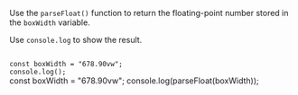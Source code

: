 Use the `parseFloat()`
function to
return the floating-point
number stored in the `boxWidth` variable.

Use `console.log` to show the result.

<codeblock language="javascript" type="exercise" testMode="fixedInput">
<code>
const boxWidth = "678.90vw";
console.log();
</code>

<solution>
const boxWidth = "678.90vw";
console.log(parseFloat(boxWidth));
</solution>
</codeblock>